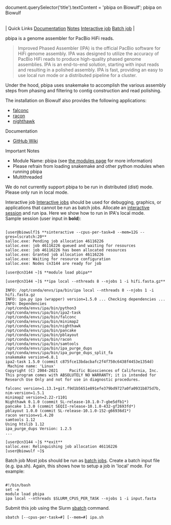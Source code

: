 

document.querySelector('title').textContent = 'pbipa on Biowulf';
pbipa on Biowulf


|  |
| --- |
| 
Quick Links
[Documentation](#doc)
[Notes](#notes)
[Interactive job](#int) 
[Batch job](#sbatch) 
 |



pbipa is a genome assembler for PacBio HiFi reads.

> 
>  Improved Phased Assembler (IPA) is the official PacBio software for
>  HiFi genome assembly. IPA was designed to utilize the accuracy of 
>  PacBio HiFi reads to produce high-quality phased genome assemblies.
>  IPA is an end-to-end solution, starting with input reads and resulting
>  in a polished assembly. IPA is fast, providing an easy to use local
>  run mode or a distributed pipeline for a cluster.
> 


Under the hood, pbipa uses snakemake to accomplish the various assembly
steps from phasing and filtering to contig construction and read polishing.

The installation on Biowulf also provides the following applications:
* [falconc](https://bioconda.github.io/recipes/pb-falconc/README.html)
* [racon](https://github.com/lbcb-sci/racon)
* [nighthawk](https://www.pacb.com/blog/direct-phased-genome-assembly-using-nighthawk-on-hifi-reads/)


Documentation
* [GitHub Wiki](https://github.com/PacificBiosciences/pbbioconda/wiki/Improved-Phased-Assembler)


Important Notes
* Module Name: pbipa (see [the modules page](/apps/modules.html) for more information)
* Please refrain from loading snakemake and other python modules when running pbipa
* Multithreaded


We do not currently support pbipa to be run in distributed (dist) mode. Please only run in local mode.



Interactive job
[Interactive jobs](/docs/userguide.html#int) should be used for debugging, graphics, or applications that cannot be run as batch jobs.
Allocate an [interactive session](/docs/userguide.html#int) and run ipa. Here we show how to run in IPA's local mode.   
Sample session (user input in **bold**):



```

[user@biowulf]$ **sinteractive --cpus-per-task=8 --mem=12G --gres=lscratch:20**
salloc.exe: Pending job allocation 46116226
salloc.exe: job 46116226 queued and waiting for resources
salloc.exe: job 46116226 has been allocated resources
salloc.exe: Granted job allocation 46116226
salloc.exe: Waiting for resource configuration
salloc.exe: Nodes cn3144 are ready for job

[user@cn3144 ~]$ **module load pbipa**

[user@cn3144 ~]$ **ipa local --nthreads 8 --njobs 1 -i hifi.fasta.gz**

INFO: /opt/conda/envs/ipa/bin/ipa local --nthreads 8 --njobs 1 -i hifi.fasta.gz
INFO: ipa.py ipa (wrapper) version=1.5.0 ... Checking dependencies ...
INFO: Dependencies
/opt/conda/envs/ipa/bin/python3
/opt/conda/envs/ipa/bin/ipa2-task
/opt/conda/envs/ipa/bin/falconc
/opt/conda/envs/ipa/bin/minimap2
/opt/conda/envs/ipa/bin/nighthawk
/opt/conda/envs/ipa/bin/pancake
/opt/conda/envs/ipa/bin/pblayout
/opt/conda/envs/ipa/bin/racon
/opt/conda/envs/ipa/bin/samtools
/opt/conda/envs/ipa/bin/ipa_purge_dups
/opt/conda/envs/ipa/bin/ipa_purge_dups_split_fa
snakemake version=6.8.1
ipa2-task 1.5.0 (commit c875fce13bdacbafc2f4f750c6438f4453e1354d)
 Machine name: 'Linux'
Copyright (C) 2004-2021     Pacific Biosciences of California, Inc.
This program comes with ABSOLUTELY NO WARRANTY; it is intended for
Research Use Only and not for use in diagnostic procedures.

falconc version=1.13.1+git.f9d1b5651e891efe379bd9727a0fa0931b875d7b, nim-version=1.5.1
minimap2 version=2.22-r1101
Nighthawk 0.1.0 (commit SL-release-10.1.0-7-gbe5dfb1*)
pancake 1.3.0 (commit SEQII-release-10.1.0-432-gf2693fd*)
pblayout 1.0.0 (commit SL-release-10.1.0-152-g66936d1*)
racon version=v1.4.20
samtools 1.12
Using htslib 1.12
ipa_purge_dups Version: 1.2.5
...

[user@cn3144 ~]$ **exit**
salloc.exe: Relinquishing job allocation 46116226
[user@biowulf ~]$

```


Batch job
Most jobs should be run as [batch jobs](/docs/userguide.html#submit).
Create a batch input file (e.g. ipa.sh). Again, this shows how to setup a job in 'local' mode. For example:



```

#!/bin/bash
set -e
module load pbipa
ipa local --nthreads $SLURM_CPUS_PER_TASK --njobs 1 -i input.fasta

```

Submit this job using the Slurm [sbatch](/docs/userguide.html) command.



```
sbatch [--cpus-per-task=#] [--mem=#] ipa.sh
```













